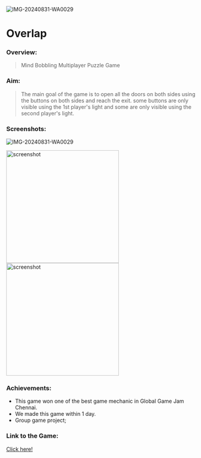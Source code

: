 ![IMG-20240831-WA0029](https://github.com/user-attachments/assets/a04e4b6f-3742-483a-8b72-299a5ac299dc)
 # Overlap

### Overview:
> Mind Bobbling Multiplayer Puzzle Game

### Aim:
>The main goal of the game is to open all the doors on both sides using the buttons on both sides and reach the exit. some buttons are only visible using the 1st player's light and some are only visible using the second player's light.

### Screenshots:
![IMG-20240831-WA0029](https://github.com/user-attachments/assets/a98cc599-d038-4e15-8e3d-e9e1d4c1b522)

<img src="https://github.com/user-attachments/assets/d425ae4e-4028-4a88-a8f8-36b74d3d06e4.png" alt="screenshot" width="300"/> <img src="https://user-images.githubusercontent.com/83337255/156596484-90780cb3-8cfa-4641-9a85-d2971abd943e.png" alt="screenshot" width="300"/>

### Achievements:

* This game won one of the best game mechanic in Global Game Jam Chennai.
* We made this game within 1 day.
* Group game project;

### Link to the Game:
[Click here!](https://globalgamejam.org/2022/games/overlap-8)
